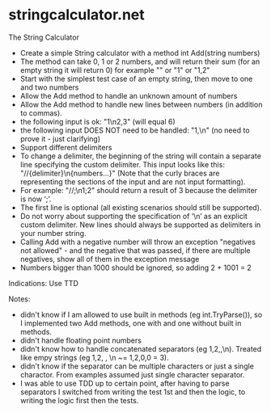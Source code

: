 # stringcalculator.net

The String Calculator

- Create a simple String calculator with a method int Add(string numbers)
- The method can take 0, 1 or 2 numbers, and will return their sum (for an empty string it will return 0) for example &quot;&quot; or &quot;1&quot; or &quot;1,2&quot;
- Start with the simplest test case of an empty string, then move to one and two numbers
- Allow the Add method to handle an unknown amount of numbers
- Allow the Add method to handle new lines between numbers (in addition to commas).
- the following input is ok: &quot;1\n2,3&quot; (will equal 6)
- the following input DOES NOT need to be handled: &quot;1,\n&quot; (no need to prove it - just clarifying)
- Support different delimiters
- To change a delimiter, the beginning of the string will contain a separate line specifying the custom delimiter. This input looks like this: &quot;//{delimiter}\n{numbers…}&quot; (Note that the curly braces are representing the sections of the input and are not input formatting).
- For example: &quot;//;\n1;2&quot; should return a result of 3 because the delimiter is now ‘;’.
- The first line is optional (all existing scenarios should still be supported).
- Do not worry about supporting the specification of ‘\n’ as an explicit custom delimiter. New lines should always be supported as delimiters in your number string.
- Calling Add with a negative number will throw an exception &quot;negatives not allowed&quot; - and the negative that was passed, if there are multiple negatives, show all of them in the exception message
- Numbers bigger than 1000 should be ignored, so adding 2 + 1001 = 2

Indications:
Use TTD


Notes:
- didn't know if I am allowed to use built in methods (eg int.TryParse()), so I implemented two Add methods, one with and one without built in methods.
- didn't handle floating point numbers
- didn't know how to handle concatenated separators (eg 1,2,,\n). Treated like empy strings (eg 1,2, , \n ~= 1,2,0,0 = 3).
- didn't know if the separator can be multiple characters or just a single charactor. From examples assumed just single character separator.
- I was able to use TDD up to certain point, after having to parse separators I switched from writing the test 1st and then the logic, to writing the logic first then the tests.
